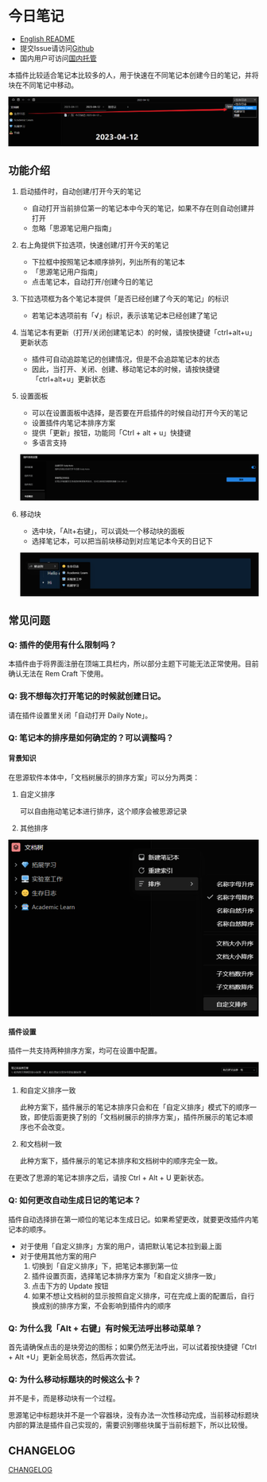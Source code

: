 # 今日笔记

- [English README](https://github.com/frostime/siyuan-plugin-open-diary/blob/master/README-en.md)
- 提交Issue请访问[Github](https://github.com/frostime/siyuan-plugin-open-diary)
- 国内用户可访问[国内托管](https://gitcode.net/frostime/siyuan-plugin-daily-note)

本插件比较适合笔记本比较多的人，用于快速在不同笔记本创建今日的笔记，并将块在不同笔记中移动。

![日记选项](asset/日记选项.png)

## 功能介绍

1. 启动插件时，自动创建/打开今天的笔记
    - 自动打开当前排位第一的笔记本中今天的笔记，如果不存在则自动创建并打开
    - 忽略「思源笔记用户指南」

2. 右上角提供下拉选项，快速创建/打开今天的笔记
    - 下拉框中按照笔记本顺序排列，列出所有的笔记本
    - 「思源笔记用户指南」
    - 点击笔记本，自动打开/创建今日的笔记

3. 下拉选项框为各个笔记本提供「是否已经创建了今天的笔记」的标识
    - 若笔记本选项前有「√」标识，表示该笔记本已经创建了笔记

4. 当笔记本有更新（打开/关闭创建笔记本）的时候，请按快捷键「ctrl+alt+u」更新状态
    - 插件可自动追踪笔记的创建情况，但是不会追踪笔记本的状态
    - 因此，当打开、关闭、创建、移动笔记本的时候，请按快捷键「ctrl+alt+u」更新状态

5. 设置面板
    - 可以在设置面板中选择，是否要在开启插件的时候自动打开今天的笔记
    - 设置插件内笔记本排序方案
    - 提供「更新」按钮，功能同「Ctrl + alt + u」快捷键
    - 多语言支持

    ![](asset/Setting.png)

6. 移动块
    - 选中块，「Alt+右键」，可以调处一个移动块的面板
    - 选择笔记本，可以把当前块移动到对应笔记本今天的日记下

    ![](asset/MoveBlock.png)

## 常见问题

### Q: 插件的使用有什么限制吗？

本插件由于将界面注册在顶端工具栏内，所以部分主题下可能无法正常使用。目前确认无法在 Rem Craft 下使用。

### Q: 我不想每次打开笔记的时候就创建日记。

请在插件设置里关闭「自动打开 Daily Note」。

### Q: 笔记本的排序是如何确定的？可以调整吗？

#### 背景知识

在思源软件本体中，「文档树展示的排序方案」可以分为两类：

1. 自定义排序

    可以自由拖动笔记本进行排序，这个顺序会被思源记录
2. 其他排序

<img src="asset/文档树排序.png" alt="文档树" style="display:block;margin:auto" />


#### 插件设置

插件一共支持两种排序方案，均可在设置中配置。

![](asset/Sorting.png)

1. 和自定义排序一致

    此种方案下，插件展示的笔记本排序只会和在「自定义排序」模式下的顺序一致，即使后面更换了别的「文档树展示的排序方案」，插件所展示的笔记本顺序也不会改变。

2. 和文档树一致

    此种方案下，插件展示的笔记本排序和文档树中的顺序完全一致。

在更改了思源的笔记本排序之后，请按 Ctrl + Alt + U 更新状态。


###  Q: 如何更改自动生成日记的笔记本？

插件自动选择排在第一顺位的笔记本生成日记。如果希望更改，就要更改插件内笔记本的顺序。

- 对于使用「自定义排序」方案的用户，请把默认笔记本拉到最上面
- 对于使用其他方案的用户
    1. 切换到「自定义排序」下，把笔记本挪到第一位
    2. 插件设置页面，选择笔记本排序方案为「和自定义排序一致」
    3. 点击下方的 Update 按钮
    4. 如果不想让文档树的显示按照自定义排序，可在完成上面的配置后，自行换成别的排序方案，不会影响到插件内的顺序

### Q: 为什么我「Alt + 右键」有时候无法呼出移动菜单？

首先请确保点击的是块旁边的图标；如果仍然无法呼出，可以试着按快捷键「Ctrl + Alt +U」更新全局状态，然后再次尝试。

### Q: 为什么移动标题块的时候这么卡？

并不是卡，而是移动块有一个过程。

思源笔记中标题块并不是一个容器块，没有办法一次性移动完成，当前移动标题块内部的算法是插件自己实现的，需要识别哪些块属于当前标题下，所以比较慢。

## CHANGELOG

[CHANGELOG](CHANGELOG.md)
